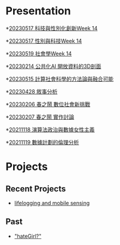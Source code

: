 # Presentation
*[20230517 科技與性別化創新Week 14]()

*[20230517 性別與科技Week 14]()

*[20230519 社會學Week 14](https://docs.google.com/presentation/d/e/2PACX-1vSqx5sXOXHGRuPh8hyof98byqgnhR21JJQhdYZ9FSXUxV3KQwWhSNYpr4pgxXTAqlysDLCOIn2236fb/pub?start=false&loop=false&delayms=3000)

*[20230214 公共化AI 開放資料的3D剖面]()

*[20230515 計算社會科學的方法論與融合可能]()

*[20230428 敘事分析]()

*[20230206 春之鬧 數位社會新挑戰]()

*[20230207 春之鬧 實作討論]()


*[20211118 演算法政治與數據女性主義]()

*[20211119 數據計劃的倫理分析]()


# Projects

## Recent Projects
* [lifelogging and mobile sensing]()

## Past
* ["hateGirl?"]()

